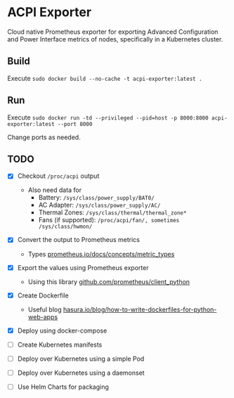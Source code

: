 # ACPI Exporter

Cloud native Prometheus exporter for exporting Advanced Configuration and Power Interface metrics of nodes, specifically in a Kubernetes cluster.

## Build

Execute `sudo docker build --no-cache -t acpi-exporter:latest .`

## Run

Execute `sudo docker run -td --privileged --pid=host -p 8000:8000 acpi-exporter:latest --port 8000`

Change ports as needed.

## TODO

- [X] Checkout `/proc/acpi` output
  - Also need data for
    - Battery: `/sys/class/power_supply/BAT0/`
    - AC Adapter: `/sys/class/power_supply/AC/`
    - Thermal Zones: `/sys/class/thermal/thermal_zone*`
    - Fans (if supported): `/proc/acpi/fan/, sometimes /sys/class/hwmon/`
- [X] Convert the output to Prometheus metrics
  - Types [prometheus.io/docs/concepts/metric_types](https://prometheus.io/docs/concepts/metric_types/)
- [X] Export the values using Prometheus exporter
  - Using this library [github.com/prometheus/client_python](https://github.com/prometheus/client_python)
- [X] Create Dockerfile
  - Useful blog [hasura.io/blog/how-to-write-dockerfiles-for-python-web-apps](https://hasura.io/blog/how-to-write-dockerfiles-for-python-web-apps-6d173842ae1d)
- [X] Deploy using docker-compose
- [ ] Create Kubernetes manifests
- [ ] Deploy over Kubernetes using a simple Pod
- [ ] Deploy over Kubernetes using a daemonset
- [ ] Use Helm Charts for packaging

